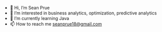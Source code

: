 - 👋 Hi, I’m Sean Prue
- 👀 I’m interested in business analytics, optimization, predictive analytics
- 🌱 I’m currently learning Java
- 📫 How to reach me seanprue18@gmail.com


<!---
Sprue03/Sprue03 is a ✨ special ✨ repository because its `README.md` (this file) appears on your GitHub profile.
You can click the Preview link to take a look at your changes.
--->
